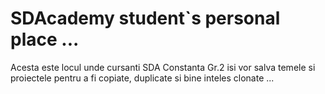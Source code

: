 # SDAcademy student`s personal place ...

Acesta este locul unde cursanti SDA Constanta Gr.2 isi vor salva temele si proiectele pentru a fi copiate, duplicate si bine inteles clonate ...
